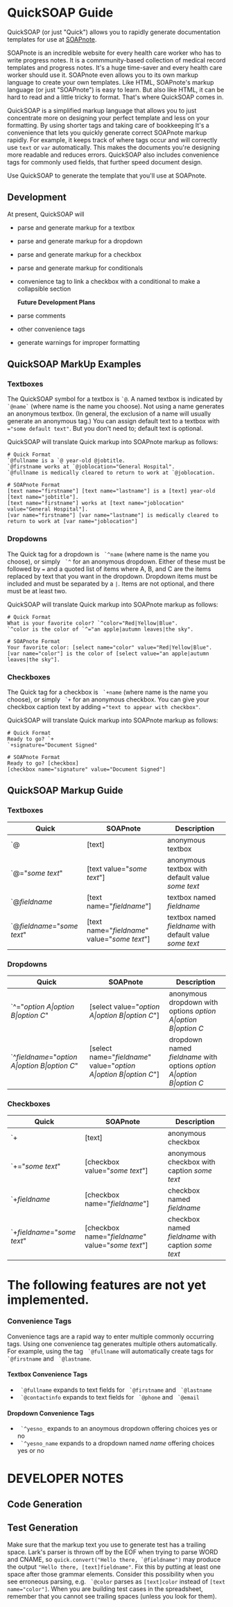# QuickSOAP Guide

QuickSOAP (or just "Quick") allows you to rapidly generate documentation templates for use at [SOAPnote](https://www.soapnote.org). 

SOAPnote is an incredible website for every health care worker who has to write progress notes. It is a commmunity-based collection of medical record templates and progress notes. It's a huge time-saver and every health care worker should use it. SOAPnote even allows you to its own markup language to create your own templates. Like HTML, SOAPnote's markup language (or just "SOAPnote") is easy to learn. But also like HTML, it can be hard to read and a little tricky to format. That's where QuickSOAP comes in.

QuickSOAP is a simplified markup language that allows you to just concentrate more on designing your perfect template and less on your formatting. By using shorter tags and taking care of bookkeeping It's a convenience that lets you quickly generate correct SOAPnote markup rapidly. For example, it keeps track of where tags occur and will correctly use `text` or `var` automatically. This makes the documents you're designing more readable and reduces errors. QuickSOAP also includes convenience tags for commonly used fields, that further speed document design. 

Use QuickSOAP to generate the template that you'll use at SOAPnote. 


## Development

At present, QuickSOAP will
- parse and generate markup for a textbox

- parse and generate markup for a dropdown

- parse and generate markup for a checkbox

- parse and generate markup for conditionals

- convenience tag to link a checkbox with a conditional to make a collapsible section

  

  **Future Development Plans**

- parse comments

- other convenience tags

- generate warnings for improper formatting 


## QuickSOAP MarkUp Examples

### Textboxes

The QuickSOAP symbol for a textbox is `` `@ ``. A named textbox is indicated by `` `@name` `` (where name is the name you choose). Not using a name generates an anonymous textbox. (In general, the exclusion of a name will usually generate an anonymous tag.) You can assign default text to a textbox with `="some default text"`. But you don't need to; default text is optional. 

QuickSOAP will translate Quick markup into SOAPnote markup as follows:

```
# Quick Format
`@fullname is a `@ year-old @jobtitle.
`@firstname works at `@joblocation="General Hospital".
`@fullname is medically cleared to return to work at `@joblocation.
```

```
# SOAPnote Format
[text name="firstname"] [text name="lastname"] is a [text] year-old [text name="jobtitle"].
[text name="firstname"] works at [text name="joblocation" value="General Hospital"].
[var name="firstname"] [var name="lastname"] is medically cleared to return to work at [var name="joblocation"]
```

### Dropdowns

The Quick tag for a dropdown is `` `^name`` (where name is the name you choose), or simply `` `^`` for an anonymous dropdown. Either of these must be followed by `=` and a quoted list of items where A, B, and C are the items replaced by text that you want in the dropdown. Dropdown items must be included and must be separated by a `|`. Items are not optional, and there must be at least two. 

QuickSOAP will translate Quick markup into SOAPnote markup as follows:

```
# Quick Format
What is your favorite color? `^color="Red|Yellow|Blue".
`^color is the color of `^="an apple|autumn leaves|the sky".
```

```
# SOAPnote Format
Your favorite color: [select name="color" value="Red|Yellow|Blue".
[var name="color"] is the color of [select value="an apple|autumn leaves|the sky"].
```

### Checkboxes

The Quick tag for a checkbox is `` `+name`` (where name is the name you choose), or simply `` `+`` for an anonymous checkbox. You can give your checkbox caption text by adding `="text to appear with checkbox"`. 

QuickSOAP will translate Quick markup into SOAPnote markup as follows:

```
# Quick Format
Ready to go? `+
`+signature="Document Signed"
```

```
# SOAPnote Format
Ready to go? [checkbox] 
[checkbox name="signature" value="Document Signed"]
```

## QuickSOAP Markup Guide 

### Textboxes

Quick | SOAPnote | Description
--- | --- | ---
`@ | \[text\] | anonymous textbox 
`@=\"*some text*\" | \[text value=\"*some text*\"\] | anonymous textbox with default value *some text*
`@*fieldname*  | \[text name=\"*fieldname*\"\] | textbox named *fieldname*
`@*fieldname*=\"*some text*\" | \[text name=\"*fieldname*\" value=\"*some text*\"\] | textbox named *fieldname* with default value *some text*

### Dropdowns

Quick | SOAPnote | Description
--- | --- | ---
`^=\"*option A\|option B\|option C*\" | \[select value=\"*option A\|option B\|option C*\"\] | anonymous dropdown with options *option A\|option B\|option C*
`^*fieldname*=\"*option A\|option B\|option C*\" | \[select name=\"*fieldname*\" value=\"*option A\|option B\|option C*\"\] | dropdown named *fieldname* with options *option A\|option B\|option C*

### Checkboxes

Quick | SOAPnote | Description
--- | --- | ---
`+ | \[text\] | anonymous checkbox 
`+=\"*some text*\" | \[checkbox value=\"*some text*\"\] | anonymous checkbox with caption *some text*
`+*fieldname*  | \[checkbox name=\"*fieldname*\"\] | checkbox named *fieldname*
`+*fieldname*=\"*some text*\" | \[checkbox name=\"*fieldname*\" value=\"*some text*\"\] | checkbox named *fieldname* with caption *some text*

# The following features are not yet implemented.


### Convenience Tags

Convenience tags are a rapid way to enter multiple commonly occurring tags. Using one convenience tag generates multiple others automatically. 
For example, using the tag `` `@fullname`` will automatically create tags for `` `@firstname`` and `` `@lastname``.

#### Textbox Convenience Tags

- `` `@fullname`` expands to text fields for `` `@firstname`` and `` `@lastname``
- `` `@contactinfo`` expands to text fields for `` `@phone`` and `` `@email``

#### Dropdown Convenience Tags

- `` `^yesno_`` expands to an anoymous dropdown offering choices yes or no
- `` `^yesno_name`` expands to a dropdown named *name* offering choices yes or no


# DEVELOPER NOTES

## Code Generation

## Test Generation

Make sure that the markup text you use to generate test has a trailing space. Lark's parser is thrown off by the EOF when trying to parse WORD and CNAME, so ``quick.convert("Hello there, `@fieldname")`` may produce the output `"Hello there, [text]fieldname"`. Fix this by putting at least one space after those grammar elements. Consider this possibility when you see erroneous parsing, e.g. `` `@color`` parses as `[text]color` instead of `[text name="color"]`. When you are building test cases in the spreadsheet, remember that you cannot see trailing spaces (unless you look for them).


